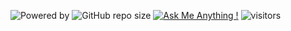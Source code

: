 ![Powered by](https://img.shields.io/badge/Based_on-Python-blue?logo=python)
![GitHub repo size](https://img.shields.io/github/repo-size/YikunHan42/CS61A?logo=hack%20the%20box)
[![Ask Me Anything !](https://img.shields.io/badge/Official%20-No-1abc9c.svg)](https://GitHub.com/YikunHan42)
![visitors](https://visitor-badge.glitch.me/badge?page_id=YikunHan42.CS61A)
